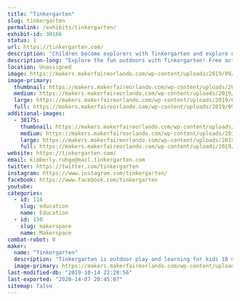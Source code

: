 ```yaml
---
title: "Tinkergarten"
slug: tinkergarten
permalink: /exhibits/tinkergarten/
exhibit-id: 38166
status: 1
url: https://tinkergarten.com/
description: "Children become explorers with Tinkergarten and explore nature play at our booth!"
description-long: "Explore the fun outdoors with Tinkergarten! Free activities include make your own nature crown, bracelets, and add to our nature curtain! Lots of sensory fun with the family!"
location: Unassigned
image: https://makers.makerfaireorlando.com/wp-content/uploads/2019/09/booth.png
image-primary:
  thumbnail: https://makers.makerfaireorlando.com/wp-content/uploads/2019/09/booth-150x150.png
  medium: https://makers.makerfaireorlando.com/wp-content/uploads/2019/09/booth-300x225.png
  large: https://makers.makerfaireorlando.com/wp-content/uploads/2019/09/booth.png
  full: https://makers.makerfaireorlando.com/wp-content/uploads/2019/09/booth.png
additional-images:
  - 38175:
    thumbnail: https://makers.makerfaireorlando.com/wp-content/uploads/2019/09/nature-crown-1-150x150.jpg
    medium: https://makers.makerfaireorlando.com/wp-content/uploads/2019/09/nature-crown-1-300x169.jpg
    large: https://makers.makerfaireorlando.com/wp-content/uploads/2019/09/nature-crown-1-1024x576.jpg
    full: https://makers.makerfaireorlando.com/wp-content/uploads/2019/09/nature-crown-1.jpg
website: https://tinkergarten.com/
email: kimberly.ruhge@mail.tinkergarten.com
twitter: https://twitter.com/tinkergarten
instagram: https://www.instagram.com/tinkergarten/
facebook: https://www.facebook.com/tinkergarten
youtube: 
categories:
  - id: 116
    slug: education
    name: Education
  - id: 130
    slug: makerspace
    name: Makerspace
combat-robot: 0
maker:
  name: "Tinkergarten"
  description: "Tinkergarten is outdoor play and learning for kids 18 months - 8 years! Tinkergarten brings early childhood education to a park near you. In our classes, kids enjoy the freedom of independent exploration through well-designed play-based activities that lend from the best of research and best practice to promote the development of critical capabilities, including self reliance, creativity, persistence and problem solving. Tinkergarten classes are led by a trained, certified community of leaders — often parents — who bring a healthy, social, and engaging learning experience to their community."
  image-primary: https://makers.makerfaireorlando.com/wp-content/uploads/2019/09/tg_final_logo_color-1-1024x682.png
last-modified-db: "2019-10-14 22:28:56"
last-exported: "2020-14-07 20:45:07"
sitemap: false
---
```


